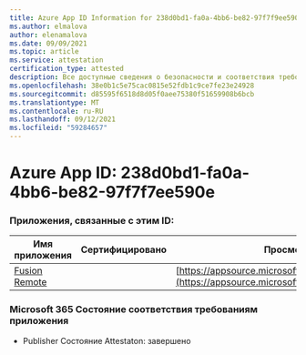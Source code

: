 ```yaml
---
title: Azure App ID Information for 238d0bd1-fa0a-4bb6-be82-97f7f9ee590e
ms.author: elmalova
author: elenamalova
ms.date: 09/09/2021
ms.topic: article
ms.service: attestation
certification_type: attested
description: Все доступные сведения о безопасности и соответствия требованиям для 238d0bd1-fa0a-4bb6-be82-97f7f7f9ee590e.
ms.openlocfilehash: 38e0b1c5e75cac0815e52fdb1c9ce7fe23e24928
ms.sourcegitcommit: d85595f6518d8d05f0aee75380f51659908b6bcb
ms.translationtype: MT
ms.contentlocale: ru-RU
ms.lasthandoff: 09/12/2021
ms.locfileid: "59284657"
---
```

# <a name="azure-app-id-238d0bd1-fa0a-4bb6-be82-97f7f9ee590e"></a>Azure App ID: 238d0bd1-fa0a-4bb6-be82-97f7f7ee590e


### <a name="apps-associated-with-this-id"></a>Приложения, связанные с этим ID:
| **Имя приложения** | **Сертифицировано** | **Просмотр в AppSource** |
|--------------|---------------|-----------------------|
| [Fusion Remote](https://docs.microsoft.com/microsoft-365-app-certification/forward/WA200001422) |  | [https://appsource.microsoft.com/product/office/WA200001422](https://appsource.microsoft.com/product/office/WA200001422) |

### <a name="microsoft-365-app-compliance-status"></a>Microsoft 365 Состояние соответствия требованиям приложения
- Publisher Состояние Attestaton: завершено
